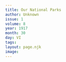 ```yaml
---
title: Our National Parks
author: Unknown
issue: 1
volume: 8
year: 1917
month: 30
day: VI
tags:
layout: page.njk
image:
---
```



